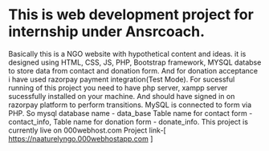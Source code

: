 # This is web development project for internship under Ansrcoach.
Basically this is a NGO website with hypothetical content and ideas. it is designed using HTML, CSS, JS, PHP, Bootstrap framework, MYSQL databse to store data from contact and donation form. And for donation acceptance i have used razorpay payment integration(Test Mode).
For sucessful running of this project you need to have php server, xampp server sucessfully installed on your machine. And should have signed in on razorpay platform to perform transitions.
MySQL is connected to form via PHP. So mysql database name - data_base
Table name for contact form - contact_info,
Table name for donation form - donate_info.
This project is currently live on 000webhost.com
Project link-[ https://naaturelyngo.000webhostapp.com ]
